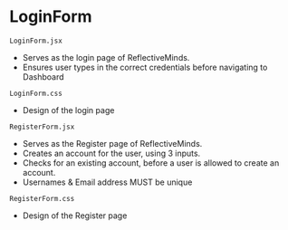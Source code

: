 # LoginForm

   ```LoginForm.jsx```

   - Serves as the login page of ReflectiveMinds.
   - Ensures user types in the correct credentials before navigating to Dashboard

   ```LoginForm.css```

   - Design of the login page

   ```RegisterForm.jsx```

   - Serves as the Register page of ReflectiveMinds.
   - Creates an account for the user, using 3 inputs.
   - Checks for an existing account, before a user is allowed to create an account.
   - Usernames & Email address MUST be unique

   ```RegisterForm.css```

   - Design of the Register page

